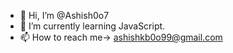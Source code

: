 - 👋 Hi, I’m @Ashish0o7
- 🌱 I’m currently learning JavaScript.
- 📫 How to reach me-> ashishkb0o99@gmail.com

<!---
Ashish0o7/Ashish0o7 is a ✨ special ✨ repository because its `README.md` (this file) appears on your GitHub profile.
You can click the Preview link to take a look at your changes.
--->
